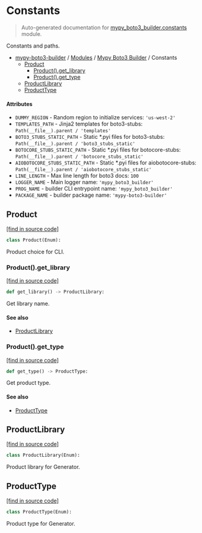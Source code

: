 # Constants

> Auto-generated documentation for [mypy_boto3_builder.constants](https://github.com/youtype/mypy_boto3_builder/blob/main/mypy_boto3_builder/constants.py) module.

Constants and paths.

- [mypy-boto3-builder](../README.md#mypy_boto3_builder) / [Modules](../MODULES.md#mypy-boto3-builder-modules) / [Mypy Boto3 Builder](index.md#mypy-boto3-builder) / Constants
    - [Product](#product)
        - [Product().get_library](#productget_library)
        - [Product().get_type](#productget_type)
    - [ProductLibrary](#productlibrary)
    - [ProductType](#producttype)

#### Attributes

- `DUMMY_REGION` - Random region to initialize services: `'us-west-2'`
- `TEMPLATES_PATH` - Jinja2 templates for boto3-stubs: `Path(__file__).parent / 'templates'`
- `BOTO3_STUBS_STATIC_PATH` - Static *.pyi files for boto3-stubs: `Path(__file__).parent / 'boto3_stubs_static'`
- `BOTOCORE_STUBS_STATIC_PATH` - Static *.pyi files for botocore-stubs: `Path(__file__).parent / 'botocore_stubs_static'`
- `AIOBOTOCORE_STUBS_STATIC_PATH` - Static *.pyi files for aiobotocore-stubs: `Path(__file__).parent / 'aiobotocore_stubs_static'`
- `LINE_LENGTH` - Max line length for boto3 docs: `100`
- `LOGGER_NAME` - Main logger name: `'mypy_boto3_builder'`
- `PROG_NAME` - builder CLI entrypoint name: `'mypy_boto3_builder'`
- `PACKAGE_NAME` - builder package name: `'mypy-boto3-builder'`

## Product

[[find in source code]](https://github.com/youtype/mypy_boto3_builder/blob/main/mypy_boto3_builder/constants.py#L55)

```python
class Product(Enum):
```

Product choice for CLI.

### Product().get_library

[[find in source code]](https://github.com/youtype/mypy_boto3_builder/blob/main/mypy_boto3_builder/constants.py#L70)

```python
def get_library() -> ProductLibrary:
```

Get library name.

#### See also

- [ProductLibrary](#productlibrary)

### Product().get_type

[[find in source code]](https://github.com/youtype/mypy_boto3_builder/blob/main/mypy_boto3_builder/constants.py#L79)

```python
def get_type() -> ProductType:
```

Get product type.

#### See also

- [ProductType](#producttype)

## ProductLibrary

[[find in source code]](https://github.com/youtype/mypy_boto3_builder/blob/main/mypy_boto3_builder/constants.py#L36)

```python
class ProductLibrary(Enum):
```

Product library for Generator.

## ProductType

[[find in source code]](https://github.com/youtype/mypy_boto3_builder/blob/main/mypy_boto3_builder/constants.py#L45)

```python
class ProductType(Enum):
```

Product type for Generator.
